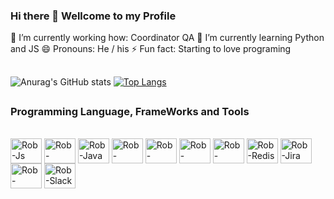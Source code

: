 ### Hi there 👋 Wellcome to my Profile

🔭 I’m currently working how: Coordinator QA 
🌱 I’m currently learning Python and JS 
😄 Pronouns: He / his 
⚡ Fun fact: Starting to love programing
##
 
 ![Anurag's GitHub stats](https://github-readme-stats.vercel.app/api?username=robsonfounar&theme=github_dark&show_icons=true)
 [![Top Langs](https://github-readme-stats.vercel.app/api/top-langs/?username=robsonfounar)](https://github.com/robsonfounar/github-readme-stats)
 

##
### Programming Language, FrameWorks and Tools
<div dir="auto"><br>
    <a target="_blank" rel="noopener noreferrer nofollow" href="https://cdn.jsdelivr.net/gh/devicons/devicon/icons/javascript/javascript-plain.svg"><img align="center" alt="Rob-Js" height="40" width="50" src="https://cdn.jsdelivr.net/gh/devicons/devicon/icons/javascript/javascript-plain.svg" style="max-width: 100%;"></a>
    <a target="_blank" rel="noopener noreferrer nofollow" href="https://cdn.jsdelivr.net/gh/devicons/devicon/icons/python/python-original.svg"><img align="center" alt="Rob-Python" height="40" width="50" src="https://cdn.jsdelivr.net/gh/devicons/devicon/icons/python/python-original.svg" style="max-width: 100%;"></a>
    <a target="_blank" rel="noopener noreferrer nofollow" href="https://cdn.jsdelivr.net/gh/devicons/devicon/icons/java/java-original.svg"><img align="center" alt="Rob-Java" height="40" width="50" src="https://cdn.jsdelivr.net/gh/devicons/devicon/icons/java/java-original.svg" style="max-width: 100%;"></a>
    <a target="_blank" rel="noopener noreferrer nofollow" href="https://cdn.jsdelivr.net/gh/devicons/devicon/icons/cucumber/cucumber-plain.svg"><img align="center" alt="Rob-Cucumber" height="40" width="50" src="https://cdn.jsdelivr.net/gh/devicons/devicon/icons/cucumber/cucumber-plain.svg" style="max-width: 100%;"></a>
    <a target="_blank" rel="noopener noreferrer nofollow" href="https://cdn.jsdelivr.net/gh/devicons/devicon/icons/selenium/selenium-original.svg"><img align="center" alt="Rob-Selenium" height="40" width="50" src="https://cdn.jsdelivr.net/gh/devicons/devicon/icons/selenium/selenium-original.svg" style="max-width: 100%;"></a>
    <a target="_blank" rel="noopener noreferrer nofollow" href="https://cdn.jsdelivr.net/gh/devicons/devicon/icons/vscode/vscode-original.svg"><img align="center" alt="Rob-VsCode" height="40" width="50" src="https://cdn.jsdelivr.net/gh/devicons/devicon/icons/vscode/vscode-original.svg" style="max-width: 100%;"></a>
    <a target="_blank" rel="noopener noreferrer nofollow" href="https://cdn.jsdelivr.net/gh/devicons/devicon/icons/mysql/mysql-original-wordmark.svg"><img align="center" alt="Rob-MSQL" height="40" width="50" src="https://cdn.jsdelivr.net/gh/devicons/devicon/icons/mysql/mysql-original-wordmark.svg" style="max-width: 100%;"></a>
     <a target="_blank" rel="noopener noreferrer nofollow" href="https://cdn.jsdelivr.net/gh/devicons/devicon/icons/redis/redis-original-wordmark.svg"><img align="center" alt="Rob-Redis" height="40" width="50" src="https://cdn.jsdelivr.net/gh/devicons/devicon/icons/redis/redis-original-wordmark.svg" style="max-width: 100%;"></a>
      <a target="_blank" rel="noopener noreferrer nofollow" href="https://cdn.jsdelivr.net/gh/devicons/devicon/icons/jira/jira-original-wordmark.svg"><img align="center" alt="Rob-Jira" height="40" width="50" src="https://cdn.jsdelivr.net/gh/devicons/devicon/icons/jira/jira-original-wordmark.svg" style="max-width: 100%;"></a>
    <a target="_blank" rel="noopener noreferrer nofollow" href="https://cdn.jsdelivr.net/gh/devicons/devicon/icons/confluence/confluence-original-wordmark.svg"><img align="center" alt="Rob-Confluence" height="40" width="50" src="https://cdn.jsdelivr.net/gh/devicons/devicon/icons/confluence/confluence-original-wordmark.svg" style="max-width: 100%;"></a>
      <a target="_blank" rel="noopener noreferrer nofollow" href="https://cdn.jsdelivr.net/gh/devicons/devicon/icons/slack/slack-original.svg"><img align="center" alt="Rob-Slack" height="40" width="50" src="https://cdn.jsdelivr.net/gh/devicons/devicon/icons/slack/slack-original.svg" style="max-width: 100%;"></a>
   

  </div>





          
